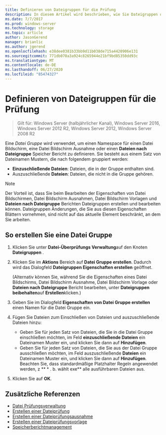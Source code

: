 ```yaml
---
title: Definieren von Dateigruppen für die Prüfung
description: In diesem Artikel wird beschrieben, wie Sie Dateigruppen definieren, um einen Namespace für den Datei Bildschirm, die Datei Bildschirm Ausnahme oder Dateien nach Dateigruppen-Speicher Berichten zu erstellen.
ms.date: 7/7/2017
ms.prod: windows-server
ms.technology: storage
ms.topic: article
author: JasonGerend
manager: brianlic
ms.author: jgerend
ms.openlocfilehash: e38dee0381b33bb9d11b038de715a4420906e131
ms.sourcegitcommit: 771db070a3a924c8265944e21bf9bd85350dd93c
ms.translationtype: MT
ms.contentlocale: de-DE
ms.lasthandoff: 06/27/2020
ms.locfileid: "85474327"
---
```

# <a name="define-file-groups-for-screening"></a>Definieren von Dateigruppen für die Prüfung

> Gilt für: Windows Server (halbjährlicher Kanal), Windows Server 2016, Windows Server 2012 R2, Windows Server 2012, Windows Server 2008 R2

Eine *Datei Gruppe* wird verwendet, um einen Namespace für einen Datei Bildschirm, eine Datei Bildschirm Ausnahme oder einen **Dateien nach Dateigruppe** Speicher Bericht zu definieren. Sie besteht aus einem Satz von Dateinamen Mustern, die nach folgendem gruppiert werden:

-   **Einzuschließende Dateien**: Dateien, die in der Gruppe enthalten sind.
-   Auszuschließende **Dateien**: Dateien, die nicht in die Gruppe gehören.

> [!Note]
> Der Vorteil ist, dass Sie beim Bearbeiten der Eigenschaften von Datei Bildschirmen, Datei Bildschirm Ausnahmen, Datei Bildschirm Vorlagen und **Dateien nach Dateigruppe** Berichten Dateigruppen erstellen und bearbeiten können. Dateigruppen Änderungen, die Sie aus diesen Eigenschaften Blättern vornehmen, sind nicht auf das aktuelle Element beschränkt, an dem Sie arbeiten.

## <a name="to-create-a-file-group"></a>So erstellen Sie eine Datei Gruppe

1.  Klicken Sie unter **Datei-Überprüfungs Verwaltung**auf den Knoten **Dateigruppen** .

2.  Klicken Sie im **Aktions** Bereich auf **Datei Gruppe erstellen**. Dadurch wird das Dialogfeld **Dateigruppen Eigenschaften erstellen** geöffnet.

    (Alternativ können Sie, während Sie die Eigenschaften eines Datei Bildschirms, Datei Bildschirm Ausnahme, Datei Bildschirm Vorlage oder **Dateien nach Dateigruppe** Bericht bearbeiten, unter **Dateigruppen beibehalten**auf **Erstellen**klicken.)

3.  Geben Sie im Dialogfeld **Eigenschaften von Datei Gruppe erstellen** einen Namen für die Datei Gruppe ein.

4.  Fügen Sie Dateien zum Einschließen von Dateien und auszuschließende Dateien hinzu:

    -   Geben Sie für jeden Satz von Dateien, die Sie in die Datei Gruppe einschließen möchten, im Feld **einzuschließende Dateien** ein Dateinamen Muster ein, und klicken Sie dann auf **Hinzufügen**.
    -   Geben Sie für jeden Satz von Dateien, die Sie aus der Datei Gruppe ausschließen möchten, im Feld auszuschließende **Dateien** ein Dateinamen Muster ein, und klicken Sie dann auf **Hinzufügen**.
        Beachten Sie, dass standardmäßige Platzhalter Regeln angewendet werden, z ** \* . b. wählt exe** alle ausführbaren Dateien aus.

5.  Klicken Sie auf **OK**.

## <a name="additional-references"></a>Zusätzliche Referenzen

-   [Datei Prüfungsverwaltung](file-screening-management.md)
-   [Erstellen einer Dateiprüfung](create-file-screen.md)
-   [Erstellen einer Dateiprüfungsausnahme](create-file-screen-exception.md)
-   [Erstellen einer Dateiprüfungsvorlage](create-file-screen-template.md)
-   [Speicherberichtmanagement](storage-reports-management.md)



